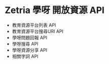 # Zetria 學呀 開放資源 API
   - 教育資源平台列表 API
   - 教育資源平台搜尋URI API
   - 學呀問題回報 API
   - 學呀搜尋 API
   - 學呀資源分享 API
   - 相關字詞 API
